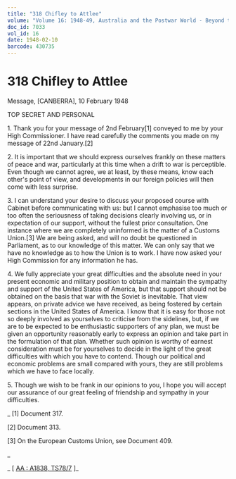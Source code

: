 ```yaml
---
title: "318 Chifley to Attlee"
volume: "Volume 16: 1948-49, Australia and the Postwar World - Beyond the Region"
doc_id: 7033
vol_id: 16
date: 1948-02-10
barcode: 430735
---
```


# 318 Chifley to Attlee

Message, [CANBERRA], 10 February 1948

TOP SECRET AND PERSONAL

1\. Thank you for your message of 2nd February[1] conveyed to me by your High Commissioner. I have read carefully the comments you made on my message of 22nd January.[2]

2\. It is important that we should express ourselves frankly on these matters of peace and war, particularly at this time when a drift to war is perceptible. Even though we cannot agree, we at least, by these means, know each other's point of view, and developments in our foreign policies will then come with less surprise.

3\. I can understand your desire to discuss your proposed course with Cabinet before communicating with us: but I cannot emphasise too much or too often the seriousness of taking decisions clearly involving us, or in expectation of our support, without the fullest prior consultation. One instance where we are completely uninformed is the matter of a Customs Union.[3] We are being asked, and will no doubt be questioned in Parliament, as to our knowledge of this matter. We can only say that we have no knowledge as to how the Union is to work. I have now asked your High Commission for any information he has.

4\. We fully appreciate your great difficulties and the absolute need in your present economic and military position to obtain and maintain the sympathy and support of the United States of America, but that support should not be obtained on the basis that war with the Soviet is inevitable. That view appears, on private advice we have received, as being fostered by certain sections in the United States of America. I know that it is easy for those not so deeply involved as yourselves to criticise from the sidelines, but, if we are to be expected to be enthusiastic supporters of any plan, we must be given an opportunity reasonably early to express an opinion and take part in the formulation of that plan. Whether such opinion is worthy of earnest consideration must be for yourselves to decide in the light of the great difficulties with which you have to contend. Though our political and economic problems are small compared with yours, they are still problems which we have to face locally.

5\. Though we wish to be frank in our opinions to you, I hope you will accept our assurance of our great feeling of friendship and sympathy in your difficulties.

_ [1] Document 317.

[2] Document 313.

[3] On the European Customs Union, see Document 409.

_

_ [ [AA : A1838, TS78/7](http://www.naa.gov.au/cgi-bin/Search?O=I&Number=430735) ]_
